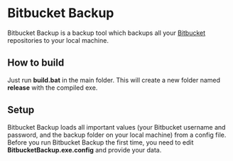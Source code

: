 # Bitbucket Backup

Bitbucket Backup is a backup tool which backups all your [Bitbucket](https://bitbucket.org/) repositories to your local machine.


## How to build

Just run **build.bat** in the main folder. This will create a new folder named **release** with the compiled exe.


## Setup

Bitbucket Backup loads all important values (your Bitbucket username and password, and the backup folder on your local machine) from a config file.  
Before you run Bitbucket Backup the first time, you need to edit **BitbucketBackup.exe.config** and provide your data.